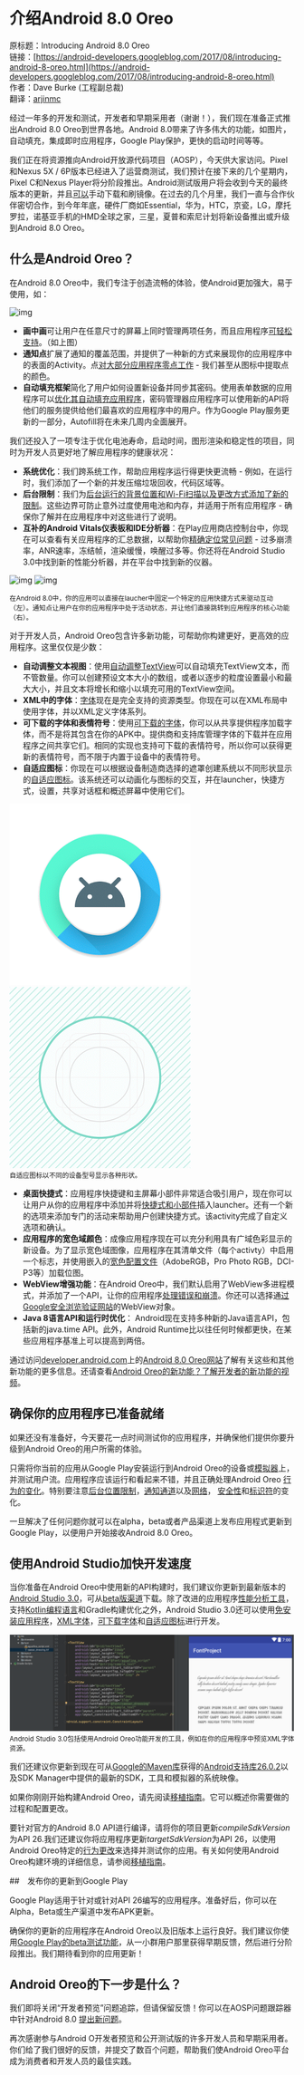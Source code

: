 # 介绍Android 8.0 Oreo

原标题：Introducing Android 8.0 Oreo  
链接：[https://android-developers.googleblog.com/2017/08/introducing-android-8-oreo.html](https://android-developers.googleblog.com/2017/08/introducing-android-8-oreo.html)  
作者：Dave Burke (工程副总裁)  
翻译：[arjinmc](https://github.com/arjinmc)  

经过一年多的开发和测试，开发者和早期采用者（谢谢！），我们现在准备正式推出Android 8.0 Oreo到世界各地。Android 8.0带来了许多伟大的功能，如图片，自动填充，集成即时应用程序，Google Play保护，更快的启动时间等等。

我们正在将资源推向Android开放源代码项目（AOSP），今天供大家访问。Pixel和Nexus 5X / 6P版本已经进入了运营商测试，我们预计在接下来的几个星期内，Pixel C和Nexus Player将分阶段推出。Android测试版用户将会收到今天的最终版本的更新，并且[可以](https://developer.android.com/about/versions/o/download.html)手动下载和刷镜像。在过去的几个月里，我们一直与合作伙伴密切合作，到今年年底，硬件厂商如Essential，华为，HTC，京瓷，LG，摩托罗拉，诺基亚手机的HMD全球之家，三星，夏普和索尼计划将新设备推出或升级到Android 8.0 Oreo。

## 什么是Android Oreo？

在Android 8.0 Oreo中，我们专注于创造流畅的体验，使Android更加强大，易于使用，如：

![img](../images/2017.5.17.androido.1.gif)  
* <strong>画中画</strong>可让用户在任意尺寸的屏幕上同时管理两项任务，而且应用程序[可轻松支持](https://developer.android.com/about/versions/o/android-8.0.html#opip)。（如上图）
* <strong>通知点</strong>扩展了通知的覆盖范围，并提供了一种新的方式来展现你的应用程序中的表面的Activity。点[对大部分应用程序零点工作](https://developer.android.com/guide/topics/ui/notifiers/notifications.html#badges) - 我们甚至从图标中提取点的颜色。
* <strong>自动填充框架</strong>简化了用户如何设置新设备并同步其密码。使用表单数据的应用程序可以[优化其自动填充应用程序](https://developer.android.com/guide/topics/text/autofill.html)，密码管理器应用程序可以使用新的API将他们的服务提供给他们最喜欢的应用程序中的用户。作为Google Play服务更新的一部分，Autofill将在未来几周内全面展开。

我们还投入了一项专注于优化电池寿命，启动时间，图形渲染和稳定性的项目，同时为开发人员更好地了解应用程序的健康状况：

* <strong>系统优化</strong>：我们跨系统工作，帮助应用程序运行得更快更流畅 - 例如，在运行时，我们添加了一个新的并发压缩垃圾回收，代码区域等。
* <strong>后台限制</strong>：我们为[后台运行的背景位置和Wi-Fi扫描以及更改方式添加了新的限制](https://developer.android.com/about/versions/o/background-location-limits.html)。这些边界可防止意外过度使用电池和内存，并适用于所有应用程序 - 确保你了解并在应用程序中对这些进行了说明。
* <strong>互补的Android Vitals仪表板和IDE分析器</strong>：在Play应用商店控制台中，你现在可以查看有关应用程序的汇总数据，以帮助你[精确定位常见问题](https://developer.android.com/topic/performance/vitals/index.html) - 过多崩溃率，ANR速率，冻结帧，渲染缓慢，唤醒过多等。你还将在Android Studio 3.0中找到新的性能分析器，并在平台中找到新的仪器。

![img](../images/2017.8.21.1.gif) ![img](../images/2017.5.17.androido.2.gif)  

<small>在Android 8.0中，你的应用可以直接在laucher中固定一个特定的应用快捷方式来驱动互动（左）。通知点让用户在你的应用程序中处于活动状态，并让他们直接跳转到应用程序的核心功能（右）。</small>

对于开发人员，Android Oreo包含许多新功能，可帮助你构建更好，更高效的应用程序。这里仅仅是少数：

* <strong>自动调整文本视图</strong>：使用[自动调整TextView](https://developer.android.com/guide/topics/ui/look-and-feel/autosizing-textview.html)可以自动填充TextView文本，而不管数量。你可以创建预设文本大小的数组，或者以逐步的粒度设置最小和最大大小，并且文本将增长和缩小以填充可用的TextView空间。
* <strong>XML中的字体</strong>：[字体](https://developer.android.com/guide/topics/ui/look-and-feel/fonts-in-xml.html)现在是完全支持的资源类型。你现在可以在XML布局中使用字体，并以XML定义字体系列。
* <strong>可下载的字体和表情符号</strong>：使用[可下载的字体](https://developer.android.com/guide/topics/ui/look-and-feel/downloadable-fonts.html)，你可以从共享提供程序加载字体，而不是将其包含在你的APK中。提供商和支持库管理字体的下载并在应用程序之间共享它们。相同的实现也支持可下载的表情符号，所以你可以获得更新的表情符号，而不限于内置于设备中的表情符号。
* <strong>自适应图标</strong>：你现在可以根据设备制造商选择的遮罩创建系统以不同形状显示的[自适应图标](https://developer.android.com/guide/practices/ui_guidelines/icon_design_adaptive.html)。该系统还可以动画化与图标的交互，并在launcher，快捷方式，设置，共享对话框和概述屏幕中使用它们。

![img](../images/2017.8.21.2.gif)  
![img](../images/2017.8.21.3.gif)  
<small>自适应图标以不同的设备型号显示各种形状。</small>

* <strong>桌面快捷式</strong>：应用程序快捷键和主屏幕小部件非常适合吸引用户，现在你可以让用户从你的应用程序中添加并将[快捷式和小部件](https://android-developers.googleblog.com/2017/07/whats-new-for-shortcuts-and-widgets-in.html)插入launcher。还有一个新的选项来添加专门的活动来帮助用户创建快捷方式。该activity完成了自定义选项和确认。
* <strong>应用程序的宽色域颜色</strong>：成像应用程序现在可以充分利用具有广域色彩显示的新设备。为了显示宽色域图像，应用程序在其清单文件（每个activty）中启用一个标志，并使用嵌入的[宽色配置文件](https://developer.android.com/reference/android/graphics/ColorSpace.html)（AdobeRGB，Pro Photo RGB，DCI-P3等）加载位图。
* <strong>WebView增强功能</strong>：在Android Oreo中，我们默认启用了WebView多进程模式，并添加了一个API，让你的应用程序[处理错误和崩溃](https://developer.android.com/guide/webapps/managing-webview.html)。你还可以选择通[过Google安全浏览验证网站](https://developer.android.com/guide/webapps/managing-webview.html#safe-browsing)的WebView对象。
* <strong>Java 8语言API和运行时优化</strong>： Android现在支持多种新的Java语言API，包括新的java.time API。此外，Android Runtime比以往任何时候都更快，在某些应用程序基准上可以提高到两倍。

通过访问[developer.android.com](https://developer.android.com/index.html)上的[Android 8.0 Oreo网站](https://developer.android.com/about/versions/o/index.html)了解有关这些和其他新功能的更多信息。还请查看[Android Oreo的新功能？了解开发者的新功能的视频](https://www.youtube.com/watch?v=7kD0ZYzJbYo)。

## 确保你的应用程序已准备就绪

如果还没有准备好，今天要花一点时间测试你的应用程序，并确保他们提供你要升级到Android Oreo的用户所需的体验。

只需将你当前的应用从Google Play安装运行到Android Oreo的设备或[模拟器](https://developer.android.com/studio/run/managing-avds.html)上，并测试用户流。应用程序应该运行和看起来不错，并且正确处理Android Oreo [行为的变化](https://developer.android.com/about/versions/o/android-8.0-changes.html)。特别要注意[后台位置限制](https://developer.android.com/about/versions/o/android-8.0-changes.html#abll)，[通知通道](https://developer.android.com/guide/topics/ui/notifiers/notifications.html#ManageChannels)以及[网络](https://developer.android.com/about/versions/o/android-8.0-changes.html#networking-all)， [安全性](https://developer.android.com/about/versions/o/android-8.0-changes.html#security-all)和[标识符](https://developer.android.com/about/versions/o/android-8.0-changes.html#privacy-all)的变化。

一旦解决了任何问题你就可以在alpha，beta或者产品渠道上发布应用程式更新到Google Play，以便用户开始接收Android 8.0 Oreo。

## 使用Android Studio加快开发速度

当你准备在Android Oreo中使用新的API构建时，我们建议你更新到最新版本的[Android Studio 3.0](https://android-developers.googleblog.com/2017/05/android-studio-3-0-canary1.html)，可从[beta版渠道](https://developer.android.com/studio/preview/index.html)下载。除了改进的应用程序[性能分析工具](https://developer.android.com/studio/preview/features/android-profiler.html)，支持[Kotlin编程语言](http://android-developers.googleblog.com/2017/05/android-announces-support-for-kotlin.html)和Gradle构建优化之外，Android Studio 3.0还可以使用[免安装应用程序](https://android-developers.googleblog.com/2017/05/android-instant-apps-is-open-to-all.html)，[XML字体](https://developer.android.com/guide/topics/ui/look-and-feel/fonts-in-xml.html)，[可下载字体](https://developer.android.com/guide/topics/ui/look-and-feel/downloadable-fonts.html)和[自适应图标](https://developer.android.com/guide/practices/ui_guidelines/icon_design_adaptive.html)进行开发。

![img](../images/2017.8.21.4.png)  
<small>Android Studio 3.0包括使用Android Oreo功能开发的工具，例如在你的应用程序中预览XML字体资源。</small>

我们还建议你更新到现在可从[Google的Maven库](https://developer.android.com/studio/build/dependencies.html#google-maven)获得的[Android支持库26.0.2](https://developer.android.com/topic/libraries/support-library/revisions.html?utm_campaign=android_launch_npreview_061516&utm_source=anddev&utm_medium=blog)以及SDK Manager中提供的最新的SDK，工具和模拟器的系统映像。

如果你刚刚开始构建Android Oreo，请先阅读[移植指南](https://developer.android.com/about/versions/o/migration.html#bfa)。它可以概述你需要做的过程和配置更改。

要针对官方的Android 8.0 API进行编译，请将你的项目更新<i>compileSdkVersion</i>为API 26.我们还建议你将应用程序更新<i>targetSdkVersion</i>为API 26，以使用Android Oreo特定的[行为更改](https://developer.android.com/about/versions/o/behavior-changes.html?utm_campaign=android_launch_npreview_061516&utm_source=anddev&utm_medium=blog)来选择并测试你的应用。有关如何使用Android Oreo构建环境的详细信息，请参阅[移植指南](https://developer.android.com/about/versions/o/migration.html#bfa)。

##　发布你的更新到Google Play

Google Play适用于针对或针对API 26编写的应用程序。准备好后，你可以在Alpha，Beta或生产渠道中发布APK更新。

确保你的更新的应用程序在Android Oreo以及旧版本上运行良好。我们建议你使用[Google Play的beta测试功能](https://developer.android.com/distribute/engage/beta.html?utm_campaign=android_launch_npreview_061516&utm_source=anddev&utm_medium=blog)，从一小群用户那里获得早期反馈，然后进行分阶段推出。我们期待看到你的应用更新！

## Android Oreo的下一步是什么？

我们即将关闭“开发者预览”问题追踪，但请保留反馈！你可以在AOSP问题跟踪器中针对Android 8.0 [提出新问题](https://issuetracker.google.com/issues/new?component=190923&template=841312)。

再次感谢参与Android O开发者预览和公开测试版的许多开发人员和早期采用者。你们给了我们很好的反馈，并提交了数百个问题，帮助我们使Android Oreo平台成为消费者和开发人员的最佳实践。
